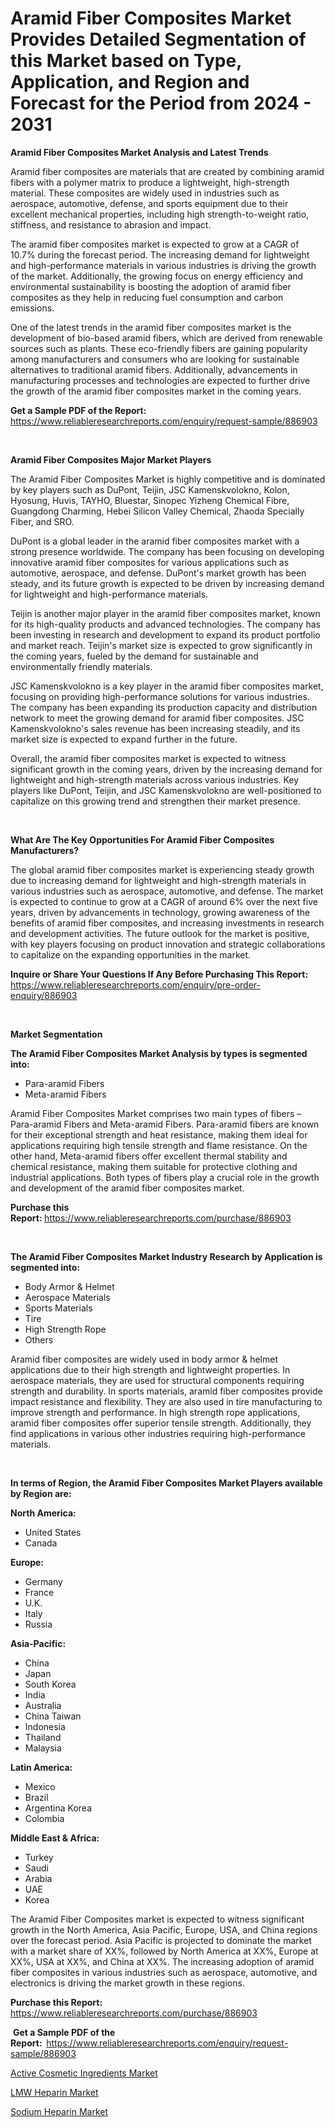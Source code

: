 <p><h1>Aramid Fiber Composites Market Provides Detailed Segmentation of this Market based on Type, Application, and Region and Forecast for the Period from 2024 - 2031</h1></p><p><strong>Aramid Fiber Composites Market Analysis and Latest Trends</strong></p>
<p><p>Aramid fiber composites are materials that are created by combining aramid fibers with a polymer matrix to produce a lightweight, high-strength material. These composites are widely used in industries such as aerospace, automotive, defense, and sports equipment due to their excellent mechanical properties, including high strength-to-weight ratio, stiffness, and resistance to abrasion and impact.</p><p>The aramid fiber composites market is expected to grow at a CAGR of 10.7% during the forecast period. The increasing demand for lightweight and high-performance materials in various industries is driving the growth of the market. Additionally, the growing focus on energy efficiency and environmental sustainability is boosting the adoption of aramid fiber composites as they help in reducing fuel consumption and carbon emissions.</p><p>One of the latest trends in the aramid fiber composites market is the development of bio-based aramid fibers, which are derived from renewable sources such as plants. These eco-friendly fibers are gaining popularity among manufacturers and consumers who are looking for sustainable alternatives to traditional aramid fibers. Additionally, advancements in manufacturing processes and technologies are expected to further drive the growth of the aramid fiber composites market in the coming years.</p></p>
<p><strong>Get a Sample PDF of the Report:&nbsp;</strong> <a href="https://www.reliableresearchreports.com/enquiry/request-sample/886903">https://www.reliableresearchreports.com/enquiry/request-sample/886903</a></p>
<p>&nbsp;</p>
<p><strong>Aramid Fiber Composites Major Market Players</strong></p>
<p><p>The Aramid Fiber Composites Market is highly competitive and is dominated by key players such as DuPont, Teijin, JSC Kamenskvolokno, Kolon, Hyosung, Huvis, TAYHO, Bluestar, Sinopec Yizheng Chemical Fibre, Guangdong Charming, Hebei Silicon Valley Chemical, Zhaoda Specially Fiber, and SRO.</p><p>DuPont is a global leader in the aramid fiber composites market with a strong presence worldwide. The company has been focusing on developing innovative aramid fiber composites for various applications such as automotive, aerospace, and defense. DuPont's market growth has been steady, and its future growth is expected to be driven by increasing demand for lightweight and high-performance materials.</p><p>Teijin is another major player in the aramid fiber composites market, known for its high-quality products and advanced technologies. The company has been investing in research and development to expand its product portfolio and market reach. Teijin's market size is expected to grow significantly in the coming years, fueled by the demand for sustainable and environmentally friendly materials.</p><p>JSC Kamenskvolokno is a key player in the aramid fiber composites market, focusing on providing high-performance solutions for various industries. The company has been expanding its production capacity and distribution network to meet the growing demand for aramid fiber composites. JSC Kamenskvolokno's sales revenue has been increasing steadily, and its market size is expected to expand further in the future.</p><p>Overall, the aramid fiber composites market is expected to witness significant growth in the coming years, driven by the increasing demand for lightweight and high-strength materials across various industries. Key players like DuPont, Teijin, and JSC Kamenskvolokno are well-positioned to capitalize on this growing trend and strengthen their market presence.</p></p>
<p>&nbsp;</p>
<p><strong>What Are The Key Opportunities For Aramid Fiber Composites Manufacturers?</strong></p>
<p><p>The global aramid fiber composites market is experiencing steady growth due to increasing demand for lightweight and high-strength materials in various industries such as aerospace, automotive, and defense. The market is expected to continue to grow at a CAGR of around 6% over the next five years, driven by advancements in technology, growing awareness of the benefits of aramid fiber composites, and increasing investments in research and development activities. The future outlook for the market is positive, with key players focusing on product innovation and strategic collaborations to capitalize on the expanding opportunities in the market.</p></p>
<p><strong>Inquire or Share Your Questions If Any Before Purchasing This Report:</strong> <a href="https://www.reliableresearchreports.com/enquiry/pre-order-enquiry/886903">https://www.reliableresearchreports.com/enquiry/pre-order-enquiry/886903</a></p>
<p>&nbsp;</p>
<p><strong>Market Segmentation</strong></p>
<p><strong>The Aramid Fiber Composites Market Analysis by types is segmented into:</strong></p>
<p><ul><li>Para-aramid Fibers</li><li>Meta-aramid Fibers</li></ul></p>
<p><p>Aramid Fiber Composites Market comprises two main types of fibers – Para-aramid Fibers and Meta-aramid Fibers. Para-aramid fibers are known for their exceptional strength and heat resistance, making them ideal for applications requiring high tensile strength and flame resistance. On the other hand, Meta-aramid fibers offer excellent thermal stability and chemical resistance, making them suitable for protective clothing and industrial applications. Both types of fibers play a crucial role in the growth and development of the aramid fiber composites market.</p></p>
<p><strong>Purchase this Report:&nbsp;</strong><a href="https://www.reliableresearchreports.com/purchase/886903">https://www.reliableresearchreports.com/purchase/886903</a></p>
<p>&nbsp;</p>
<p><strong>The Aramid Fiber Composites Market Industry Research by Application is segmented into:</strong></p>
<p><ul><li>Body Armor & Helmet</li><li>Aerospace Materials</li><li>Sports Materials</li><li>Tire</li><li>High Strength Rope</li><li>Others</li></ul></p>
<p><p>Aramid fiber composites are widely used in body armor & helmet applications due to their high strength and lightweight properties. In aerospace materials, they are used for structural components requiring strength and durability. In sports materials, aramid fiber composites provide impact resistance and flexibility. They are also used in tire manufacturing to improve strength and performance. In high strength rope applications, aramid fiber composites offer superior tensile strength. Additionally, they find applications in various other industries requiring high-performance materials.</p></p>
<p>&nbsp;</p>
<p><strong>In terms of Region, the Aramid Fiber Composites Market Players available by Region are:</strong></p>
<p>
    <p> <strong> North America: </strong>
        <ul>
            <li>United States</li>
            <li>Canada</li>
        </ul>
        </p> 
    <p> <strong> Europe: </strong>
        <ul>
            <li>Germany</li>
            <li>France</li>
            <li>U.K.</li>
            <li>Italy</li>
            <li>Russia</li>
        </ul>
        </p> 
    <p> <strong> Asia-Pacific: </strong>
        <ul>
            <li>China</li>
            <li>Japan</li>
            <li>South Korea</li>
            <li>India</li>
            <li>Australia</li>
            <li>China Taiwan</li>
            <li>Indonesia</li>
            <li>Thailand</li>
            <li>Malaysia</li>
        </ul>
        </p> 
    <p> <strong> Latin America: </strong>
        <ul>
            <li>Mexico</li>
            <li>Brazil</li>
            <li>Argentina Korea</li>
            <li>Colombia</li>
        </ul>
        </p> 
    <p> <strong> Middle East & Africa: </strong>
        <ul>
            <li>Turkey</li>
            <li>Saudi</li>
            <li>Arabia</li>
            <li>UAE</li>
            <li>Korea</li>
        </ul>
    </p>
    </p>
<p><p>The Aramid Fiber Composites market is expected to witness significant growth in the North America, Asia Pacific, Europe, USA, and China regions over the forecast period. Asia Pacific is projected to dominate the market with a market share of XX%, followed by North America at XX%, Europe at XX%, USA at XX%, and China at XX%. The increasing adoption of aramid fiber composites in various industries such as aerospace, automotive, and electronics is driving the market growth in these regions.</p></p>
<p><strong>Purchase this Report: </strong><a href="https://www.reliableresearchreports.com/purchase/886903">https://www.reliableresearchreports.com/purchase/886903</a></p>
<p>&nbsp;<strong>Get a Sample PDF of the Report:&nbsp;&nbsp;</strong><a href="https://www.reliableresearchreports.com/enquiry/request-sample/886903">https://www.reliableresearchreports.com/enquiry/request-sample/886903</a></p>
<p><strong></strong></p>
<p><p><a href="https://github.com/julyju69/Market-Research-Report-List-2/blob/main/active-cosmetic-ingredients-market.md">Active Cosmetic Ingredients Market</a></p><p><a href="https://github.com/RichRobinson5/Market-Research-Report-List-4/blob/main/lmw-heparin-market.md">LMW Heparin Market</a></p><p><a href="https://github.com/gdfhhhj/Market-Research-Report-List-3/blob/main/sodium-heparin-market.md">Sodium Heparin Market</a></p></p>